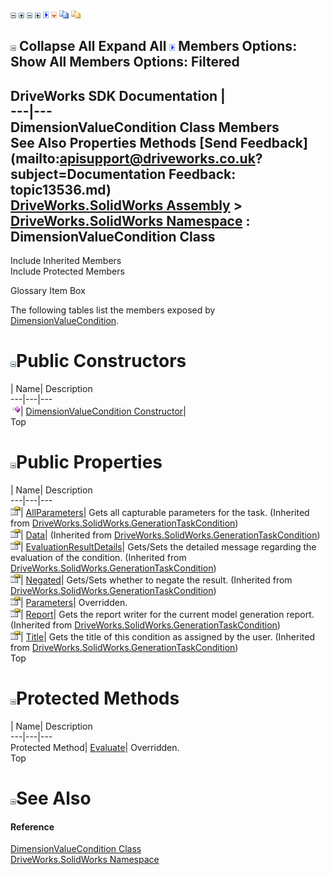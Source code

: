 ![](dotnetimages/collapse.gif) ![](dotnetimages/expand.gif) ![](dotnetimages/collapse.gif) ![](dotnetimages/expand.gif) ![](dotnetimages/drpdown.gif) ![](dotnetimages/drpdown_orange.gif) ![](dotnetimages/copycode.gif) ![](dotnetimages/copycodeHighlight.gif)

![](dotnetimages/collapse.gif) Collapse All Expand All ![](dotnetimages/drpdown.gif) Members Options: Show All  Members Options: Filtered   
---  
DriveWorks SDK Documentation  |   
---|---  
DimensionValueCondition Class Members   
See Also Properties Methods [Send Feedback](mailto:apisupport@driveworks.co.uk?subject=Documentation Feedback: topic13536.md)  
[DriveWorks.SolidWorks Assembly](topic13342.md) > [DriveWorks.SolidWorks Namespace](topic13345.md) : DimensionValueCondition Class  
---  
  
Include Inherited Members    
Include Protected Members  


Glossary Item Box

The following tables list the members exposed by [DimensionValueCondition](topic13536.md).

# ![](dotnetimages/collapse.gif)Public Constructors

| Name| Description  
---|---|---  
![Public Constructor](dotnetimages/publicConstructor.gif)| [DimensionValueCondition Constructor](topic13542.md)|   
Top

# ![](dotnetimages/collapse.gif)Public Properties

| Name| Description  
---|---|---  
![Public Property](dotnetimages/publicProperty.gif)| [AllParameters](topic13714.md)| Gets all capturable parameters for the task. (Inherited from [DriveWorks.SolidWorks.GenerationTaskCondition](topic13707.md))  
![Public Property](dotnetimages/publicProperty.gif)| [Data](topic13715.md)|  (Inherited from [DriveWorks.SolidWorks.GenerationTaskCondition](topic13707.md))  
![Public Property](dotnetimages/publicProperty.gif)| [EvaluationResultDetails](topic13716.md)| Gets/Sets the detailed message regarding the evaluation of the condition. (Inherited from [DriveWorks.SolidWorks.GenerationTaskCondition](topic13707.md))  
![Public Property](dotnetimages/publicProperty.gif)| [Negated](topic13717.md)| Gets/Sets whether to negate the result. (Inherited from [DriveWorks.SolidWorks.GenerationTaskCondition](topic13707.md))  
![Public Property](dotnetimages/publicProperty.gif)| [Parameters](topic13544.md)| Overridden.   
![Public Property](dotnetimages/publicProperty.gif)| [Report](topic13719.md)| Gets the report writer for the current model generation report. (Inherited from [DriveWorks.SolidWorks.GenerationTaskCondition](topic13707.md))  
![Public Property](dotnetimages/publicProperty.gif)| [Title](topic13720.md)| Gets the title of this condition as assigned by the user. (Inherited from [DriveWorks.SolidWorks.GenerationTaskCondition](topic13707.md))  
Top

# ![](dotnetimages/collapse.gif)Protected Methods

| Name| Description  
---|---|---  
Protected Method| [Evaluate](topic13543.md)| Overridden.   
Top

# ![](dotnetimages/collapse.gif)See Also

#### Reference

[DimensionValueCondition Class](topic13536.md)   
[DriveWorks.SolidWorks Namespace](topic13345.md)


